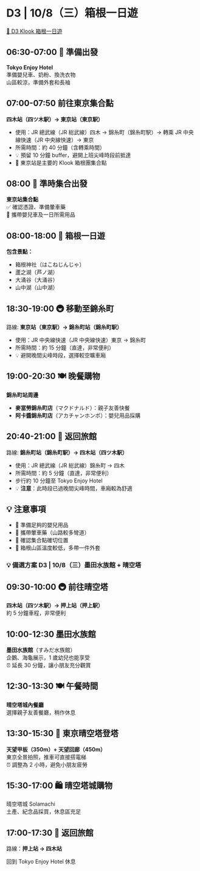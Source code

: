 # D3 | 10/8（三）箱根一日遊

[🚌 D3 Klook 箱根一日遊](https://www.klook.com/zh-HK/activity/124332-hakone-shrine-lake-ashi-owakudani-yamanakako-day-tour-from-tokyo/?spm=Wish.Favorite_Activity_Card_LIST&clickId=cbf8260185)

## **06:30-07:00** 🌅 準備出發

**Tokyo Enjoy Hotel**  
準備嬰兒車、奶粉、換洗衣物  
山區較涼，準備外套和長袖

## **07:00-07:50** 前往東京集合點

**四木站（四ツ木駅）→ 東京站（東京駅）**  

- 使用：JR 總武線（JR 総武線）四木 → 錦糸町（錦糸町駅）→ 轉乘 JR 中央線快速（JR 中央線快速）→ 東京
- 所需時間：約 40 分鐘（含轉乘時間）
- 💡 預留 10 分鐘 buffer，避開上班尖峰時段前抵達
- 📍 東京站是主要的 Klook 箱根團集合點

## **08:00** 🚌 準時集合出發

**東京站集合點**  
✅ 確認憑證、準備暈車藥  
👶 攜帶嬰兒車及一日所需用品

## **08:00-18:00** 🗻 箱根一日遊

**包含景點：**

- 箱根神社（はこねじんじゃ）
- 蘆之湖（芦ノ湖）  
- 大涌谷（大涌谷）
- 山中湖（山中湖）

## **18:30-19:00** 🚇 移動至錦糸町

路線: **東京站（東京駅）→ 錦糸町站（錦糸町駅）**  

- 使用：JR 中央線快速（JR 中央線快速）東京 → 錦糸町
- 所需時間：約 15 分鐘（直達，非常便利）
- 💡 避開晚間尖峰時段，選擇較空曠車廂

## **19:00-20:30** 🍽️ 晚餐購物

**錦糸町站周邊**  

- **麥當勞錦糸町店**（マクドナルド）：親子友善快餐
- **阿卡醬錦糸町店**（アカチャンホンポ）：嬰兒用品採購

## **20:40-21:00** 🏨 返回旅館

路線: **錦糸町站（錦糸町駅）→ 四木站（四ツ木駅）**  

- 使用：JR 總武線（JR 総武線）錦糸町 → 四木
- 所需時間：約 5 分鐘（直達，非常便利）
- 步行約 10 分鐘至 Tokyo Enjoy Hotel
- 💡 **注意**：此時段已過晚間尖峰時間，車廂較為舒適

## 💡 **注意事項**

- 🍼 準備足夠的嬰兒用品
- 💊 攜帶暈車藥（山路較多彎道）
- 📱 確認集合點確切位置
- 🧥 箱根山區溫度較低，多帶一件外套

### 💡 備選方案 D3 | 10/8（三）墨田水族館 + 晴空塔

## **09:30-10:00** 🚇 前往晴空塔

**四木站（四ツ木駅）→ 押上站（押上駅）**  
約 5 分鐘車程，非常便利

## **10:00-12:30** 墨田水族館

**墨田水族館**（すみだ水族館）  
企鵝、海龜展示，1 歲幼兒也能享受  
⏰ 延長 30 分鐘，讓小朋友充分觀賞

## **12:30-13:30** 🍽️ 午餐時間

**晴空塔城內餐廳**  
選擇親子友善餐廳，稍作休息

## **13:30-15:30** 🗼 東京晴空塔登塔

**天望甲板（350m）+ 天望回廊（450m）**  
東京全景拍照，推車可直接搭電梯  
⏰ 調整為 2 小時，避免小朋友疲勞

## **15:30-17:00** 🛍️ 晴空塔城購物

晴空塔城 Solamachi  
土產、紀念品採買，休息區充足

## **17:00-17:30** 🏨 返回旅館

路線：**押上站 → 四木站**

回到 Tokyo Enjoy Hotel 休息